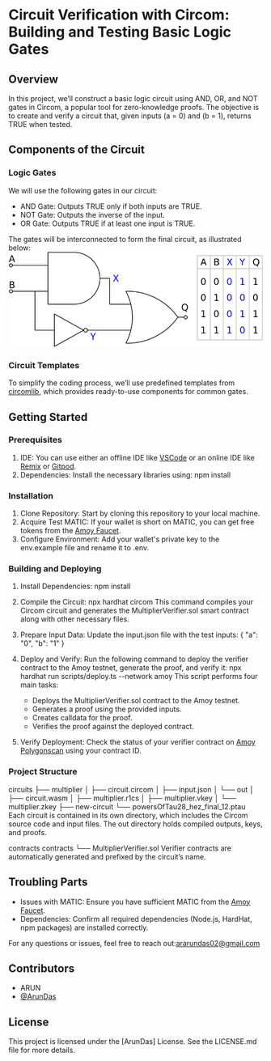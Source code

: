
# Circuit Verification with Circom: Building and Testing Basic Logic Gates

## Overview
In this project, we’ll construct a basic logic circuit using AND, OR, and NOT gates in Circom, a popular tool for zero-knowledge proofs. The objective is to create and verify a circuit that, given inputs \(a = 0\) and \(b = 1\), returns TRUE when tested.

## Components of the Circuit

### Logic Gates
We will use the following gates in our circuit:
- AND Gate: Outputs TRUE only if both inputs are TRUE.
- NOT Gate: Outputs the inverse of the input.
- OR Gate: Outputs TRUE if at least one input is TRUE.

The gates will be interconnected to form the final circuit, as illustrated below:
![Circuit Diagram](CircuitDaigram.png)

### Circuit Templates
To simplify the coding process, we’ll use predefined templates from [circomlib](https://github.com/iden3/circomlib), which provides ready-to-use components for common gates.

## Getting Started

### Prerequisites
1. IDE: You can use either an offline IDE like [VSCode](https://code.visualstudio.com/download) or an online IDE like [Remix](https://remix.ethereum.org/) or [Gitpod](https://gitpod.io/).
2. Dependencies: Install the necessary libraries using:
     npm install
   
### Installation
1. Clone Repository: Start by cloning this repository to your local machine.
2. Acquire Test MATIC: If your wallet is short on MATIC, you can get free tokens from the [Amoy Faucet](https://faucet.polygon.technology/).
3. Configure Environment: Add your wallet's private key to the env.example file and rename it to .env.

### Building and Deploying

1. Install Dependencies:
     npm install
   
2. Compile the Circuit:
     npx hardhat circom
      This command compiles your Circom circuit and generates the MultiplierVerifier.sol smart contract along with other necessary files.

3. Prepare Input Data: Update the input.json file with the test inputs:
     {
     "a": "0",
     "b": "1"
   }
   
4. Deploy and Verify: Run the following command to deploy the verifier contract to the Amoy testnet, generate the proof, and verify it:
     npx hardhat run scripts/deploy.ts --network amoy
      This script performs four main tasks:
   - Deploys the MultiplierVerifier.sol contract to the Amoy testnet.
   - Generates a proof using the provided inputs.
   - Creates calldata for the proof.
   - Verifies the proof against the deployed contract.

5. Verify Deployment: Check the status of your verifier contract on [Amoy Polygonscan](https://amoy.polygonscan.com/) using your contract ID.

### Project Structure

circuits
├── multiplier
│   ├── circuit.circom
│   ├── input.json
│   └── out
│       ├── circuit.wasm
│       ├── multiplier.r1cs
│       ├── multiplier.vkey
│       └── multiplier.zkey
├── new-circuit
└── powersOfTau28_hez_final_12.ptau
Each circuit is contained in its own directory, which includes the Circom source code and input files. The out directory holds compiled outputs, keys, and proofs.

contracts
contracts
└── MultiplierVerifier.sol
Verifier contracts are automatically generated and prefixed by the circuit’s name.

## Troubling Parts

- Issues with MATIC: Ensure you have sufficient MATIC from the [Amoy Faucet](https://faucet.polygon.technology/).
- Dependencies: Confirm all required dependencies (Node.js, HardHat, npm packages) are installed correctly.

For any questions or issues, feel free to reach out:ararundas02@gmail.com

## Contributors
- ARUN
- [@ArunDas](mailto:ararundas02@gmail.com)

## License
This project is licensed under the [ArunDas] License. See the LICENSE.md file for more details.